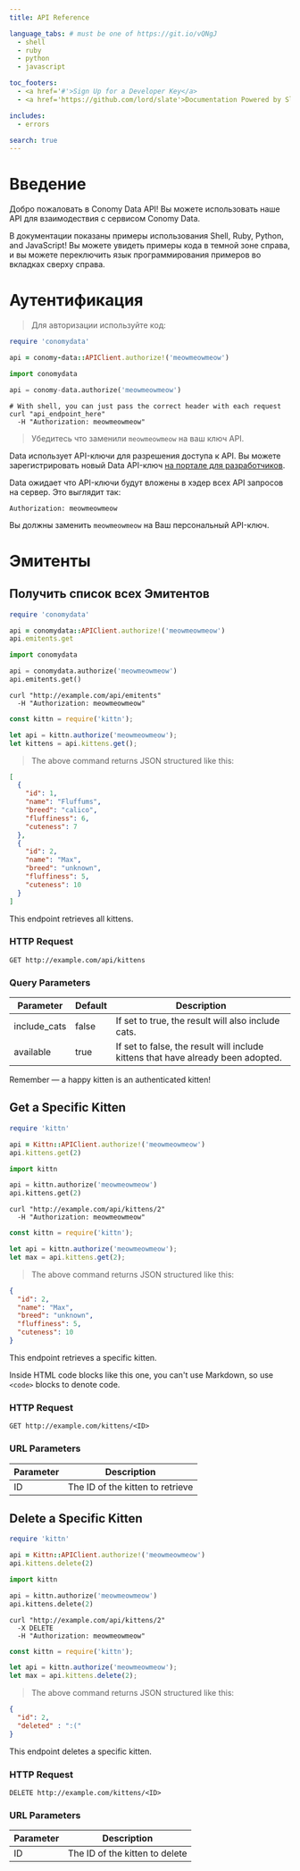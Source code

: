 ```yaml
---
title: API Reference

language_tabs: # must be one of https://git.io/vQNgJ
  - shell
  - ruby
  - python
  - javascript

toc_footers:
  - <a href='#'>Sign Up for a Developer Key</a>
  - <a href='https://github.com/lord/slate'>Documentation Powered by Slate</a>

includes:
  - errors

search: true
---
```


# Введение

Добро пожаловать в  Conomy Data  API!   Вы можете использовать наше API для взаимодествия с сервисом Conomy Data.

В документации показаны примеры использования Shell, Ruby, Python, and JavaScript! Вы можете увидеть примеры кода в темной зоне справа, и вы можете переключить язык программирования примеров во вкладках сверху справа.

# Аутентификация

> Для авторизации используйте код:

```ruby
require 'conomydata'

api = conomy-data::APIClient.authorize!('meowmeowmeow')
```

```python
import conomydata

api = conomy-data.authorize('meowmeowmeow')
```

```shell
# With shell, you can just pass the correct header with each request
curl "api_endpoint_here"
  -H "Authorization: meowmeowmeow"
```

> Убедитесь что заменили `meowmeowmeow` на ваш ключ API.

Data использует API-ключи для разрешения доступа к API. Вы можете зарегистрировать новый Data API-ключ [на портале для разработчиков](http://conomy.ru/developers).

Data ожидает что API-ключи будут вложены в хэдер всех API запросов на сервер. Это выглядит так:

`Authorization: meowmeowmeow`

<aside class="notice">
Вы должны заменить <code>meowmeowmeow</code> на Ваш персональный API-ключ.
</aside>

# Эмитенты

## Получить список всех Эмитентов

```ruby
require 'conomydata'

api = conomydata::APIClient.authorize!('meowmeowmeow')
api.emitents.get
```

```python
import conomydata

api = conomydata.authorize('meowmeowmeow')
api.emitents.get()
```

```shell
curl "http://example.com/api/emitents"
  -H "Authorization: meowmeowmeow"
```

```javascript
const kittn = require('kittn');

let api = kittn.authorize('meowmeowmeow');
let kittens = api.kittens.get();
```

> The above command returns JSON structured like this:

```json
[
  {
    "id": 1,
    "name": "Fluffums",
    "breed": "calico",
    "fluffiness": 6,
    "cuteness": 7
  },
  {
    "id": 2,
    "name": "Max",
    "breed": "unknown",
    "fluffiness": 5,
    "cuteness": 10
  }
]
```

This endpoint retrieves all kittens.

### HTTP Request

`GET http://example.com/api/kittens`

### Query Parameters

Parameter | Default | Description
--------- | ------- | -----------
include_cats | false | If set to true, the result will also include cats.
available | true | If set to false, the result will include kittens that have already been adopted.

<aside class="success">
Remember — a happy kitten is an authenticated kitten!
</aside>

## Get a Specific Kitten

```ruby
require 'kittn'

api = Kittn::APIClient.authorize!('meowmeowmeow')
api.kittens.get(2)
```

```python
import kittn

api = kittn.authorize('meowmeowmeow')
api.kittens.get(2)
```

```shell
curl "http://example.com/api/kittens/2"
  -H "Authorization: meowmeowmeow"
```

```javascript
const kittn = require('kittn');

let api = kittn.authorize('meowmeowmeow');
let max = api.kittens.get(2);
```

> The above command returns JSON structured like this:

```json
{
  "id": 2,
  "name": "Max",
  "breed": "unknown",
  "fluffiness": 5,
  "cuteness": 10
}
```

This endpoint retrieves a specific kitten.

<aside class="warning">Inside HTML code blocks like this one, you can't use Markdown, so use <code>&lt;code&gt;</code> blocks to denote code.</aside>

### HTTP Request

`GET http://example.com/kittens/<ID>`

### URL Parameters

Parameter | Description
--------- | -----------
ID | The ID of the kitten to retrieve

## Delete a Specific Kitten

```ruby
require 'kittn'

api = Kittn::APIClient.authorize!('meowmeowmeow')
api.kittens.delete(2)
```

```python
import kittn

api = kittn.authorize('meowmeowmeow')
api.kittens.delete(2)
```

```shell
curl "http://example.com/api/kittens/2"
  -X DELETE
  -H "Authorization: meowmeowmeow"
```

```javascript
const kittn = require('kittn');

let api = kittn.authorize('meowmeowmeow');
let max = api.kittens.delete(2);
```

> The above command returns JSON structured like this:

```json
{
  "id": 2,
  "deleted" : ":("
}
```

This endpoint deletes a specific kitten.

### HTTP Request

`DELETE http://example.com/kittens/<ID>`

### URL Parameters

Parameter | Description
--------- | -----------
ID | The ID of the kitten to delete

